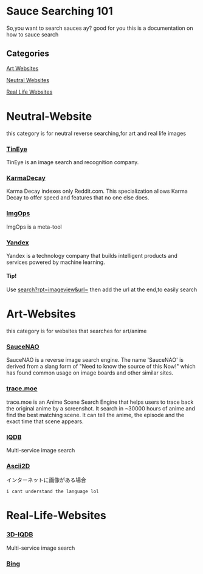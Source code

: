 # Sauce Searching 101

So,you want to search sauces ay?
good for you this is a documentation on how to sauce search

## Categories
[Art Websites](https://github.com/MeFinity/YAPR/blob/pain/101/sauce101.md#art-websites)

[Neutral Websites](https://github.com/MeFinity/YAPR/blob/pain/101/sauce101.md#neutral-websites)

[Real Life Websites](https://github.com/MeFinity/YAPR/blob/pain/101/sauce101.md#real-life-websites)

# Neutral-Website
this category is for neutral reverse searching,for art and real life images

### [TinEye](https://tineye.com)
TinEye is an image search and recognition company.

### [KarmaDecay](http://karmadecay.com)
Karma Decay indexes only Reddit.com. This specialization allows Karma Decay to offer speed and features that no one else does.

### [ImgOps](https://imgops.com)
ImgOps is a meta-tool
### [Yandex](https://yandex.com/images)
Yandex is a technology company that builds intelligent products and services powered by machine learning.

#### Tip!
Use [search?rpt=imageview&url=](https://yandex.com/images/search?rpt=imageview&url=) then add the url at the end,to easily search


# Art-Websites
this category is for websites that searches for art/anime

### [SauceNAO](https://saucenao.com)
SauceNAO is a reverse image search engine. The name 'SauceNAO' is derived from a slang form of "Need to know the source of this Now!" which has found common usage on image boards and other similar sites.

### [trace.moe](https://trace.moe)
trace.moe is an Anime Scene Search Engine that helps users to trace back the original anime by a screenshot. It search in ~30000 hours of anime and find the best matching scene. It can tell the anime, the episode and the exact time that scene appears.

### [IQDB](https://iqdb.org/)
Multi-service image search

### [Ascii2D](https://ascii2d.net)
インターネットに画像がある場合

`i cant understand the language lol`

# Real-Life-Websites


### [3D-IQDB](https://3d.iqdb.org/)
Multi-service image search

### [Bing](http://images.bing.com/)
